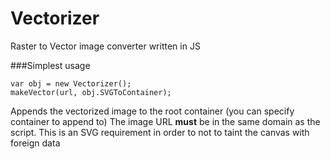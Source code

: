 # Vectorizer
Raster to Vector image converter written in JS

###Simplest usage 
```
var obj = new Vectorizer();
makeVector(url, obj.SVGToContainer);

```
 Appends the vectorized image to the root container (you can specify container to append to)
 The image URL **must** be in the same domain as the script. This is an SVG requirement in order to not to taint the canvas with foreign data
